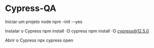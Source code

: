 # Cypress-QA
Iniciar um projeto node
npm -init --yes

Instalar o Cypress
  npm install -D cypress
  npm install -D cypress@12.5.0

Abrir o Cypress
   npx cypress open
